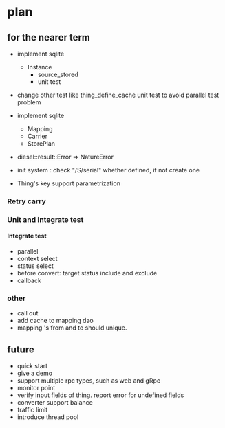 # plan

## for the nearer term

* implement sqlite
  * Instance
    * source_stored
    * unit test

* change other test like thing_define_cache unit test to avoid parallel test problem
  
* implement sqlite
  * Mapping
  * Carrier
  * StorePlan
* diesel::result::Error => NatureError

* init system : check "/S/serial" whether defined, if not create one
* Thing's key support parametrization

### Retry carry

### Unit and Integrate test 

#### Integrate test
* parallel
* context select
* status select
* before convert: target status include and exclude
* callback



### other

* call out
* add cache to mapping dao
* mapping 's from and to should unique. 

## future

* quick start
* give a demo
* support multiple rpc types, such as web and gRpc
* monitor point
* verify input fields of thing. report error for undefined fields
* converter support balance
* traffic limit
* introduce thread pool



